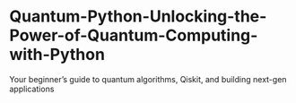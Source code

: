 # Quantum-Python-Unlocking-the-Power-of-Quantum-Computing-with-Python
Your beginner’s guide to quantum algorithms, Qiskit, and building next-gen applications
